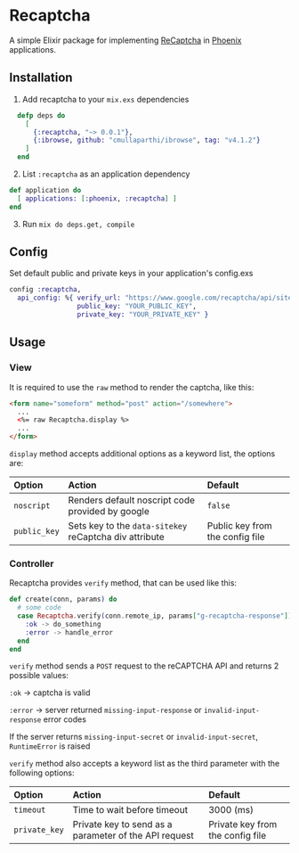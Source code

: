 # Recaptcha

A simple Elixir package for implementing [ReCaptcha] in [Phoenix] applications.

[ReCaptcha]: http://www.google.com/recaptcha
[Phoenix]: http://www.phoenixframework.org/

## Installation

1. Add recaptcha to your `mix.exs` dependencies

```elixir
  defp deps do
    [
      {:recaptcha, "~> 0.0.1"},
      {:ibrowse, github: "cmullaparthi/ibrowse", tag: "v4.1.2"}
    ]
  end
```

2. List `:recaptcha` as an application dependency

```elixir
def application do
  [ applications: [:phoenix, :recaptcha] ]
end
```

3. Run `mix do deps.get, compile`

## Config

Set default public and private keys in your application's config.exs

```elixir
config :recaptcha,
  api_config: %{ verify_url: "https://www.google.com/recaptcha/api/siteverify",
                 public_key: "YOUR_PUBLIC_KEY",
                 private_key: "YOUR_PRIVATE_KEY" }
```

## Usage

### View

It is required to use the `raw` method to render the captcha, like this:

```html
<form name="someform" method="post" action="/somewhere">
  ...
  <%= raw Recaptcha.display %>
  ...
</form>
```

`display` method accepts additional options as a keyword list, the options are:

Option                  | Action                                                 | Default
:---------------------- | :----------------------------------------------------- | :------------------------
`noscript`              | Renders default noscript code provided by google       | `false`
`public_key`            | Sets key to the `data-sitekey` reCaptcha div attribute | Public key from the config file



### Controller

Recaptcha provides `verify` method, that can be used like this:

```elixir
def create(conn, params) do
  # some code  
  case Recaptcha.verify(conn.remote_ip, params["g-recaptcha-response"]) do
    :ok -> do_something
    :error -> handle_error
  end
end
```

`verify` method sends a `POST` request to the reCAPTCHA API and returns 2 possible values:

`:ok` -> captcha is valid

`:error` -> server returned `missing-input-response` or `invalid-input-response` error codes

If the server returns `missing-input-secret` or `invalid-input-secret`, `RuntimeError` is raised

`verify` method also accepts a keyword list as the third parameter with the following options:

Option                  | Action                                                 | Default
:---------------------- | :----------------------------------------------------- | :------------------------
`timeout`               | Time to wait before timeout                            | 3000 (ms)
`private_key`           | Private key to send as a parameter of the API request  | Private key from the config file
